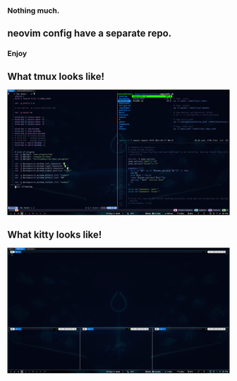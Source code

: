 ### Nothing much.

## neovim config have a separate repo.

### Enjoy

## What tmux looks like!

![](./images/tmux.png)

## What kitty looks like!

![](./images/kitty.png)
